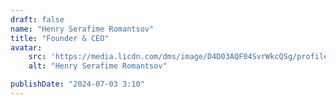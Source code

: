 ```yaml
---
draft: false
name: "Henry Serafime Romantsov"
title: "Founder & CEO"
avatar: 
    src: 'https://media.licdn.com/dms/image/D4D03AQF04SvrWkcQSg/profile-displayphoto-shrink_400_400/0/1708453095318?e=1725494400&v=beta&t=LCSQKzsffXjR8Hey-Fa-0n-GIM3ETd8DdlAe8bclvCY'
    alt: "Henry Serafime Romantsov"

publishDate: "2024-07-03 3:10"
---
```

